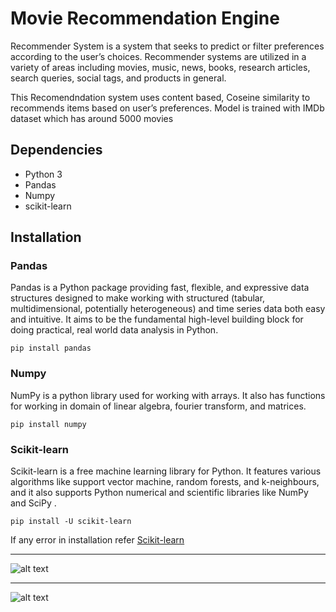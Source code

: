 # Movie Recommendation Engine

Recommender System is a system that seeks to predict or filter preferences according to the user’s choices. Recommender systems are utilized in a variety of areas including movies, music, news, books, research articles, search queries, social tags, and products in general. 

This Recomendndation system uses content based, Coseine similarity to recommends items based on user’s preferences. Model is trained with IMDb dataset which has around 5000 movies

## Dependencies
- Python 3
- Pandas
- Numpy
- scikit-learn

## Installation

### Pandas
Pandas is a Python package providing fast, flexible, and expressive data structures designed to make working with structured (tabular, multidimensional, potentially heterogeneous) and time series data both easy and intuitive. It aims to be the fundamental high-level building block for doing practical, real world data analysis in Python.

```pip install pandas```

### Numpy
NumPy is a python library used for working with arrays. It also has functions for working in domain of linear algebra, fourier transform, and matrices.

```pip install numpy```

### Scikit-learn
Scikit-learn is a free machine learning library for Python. It features various algorithms like support vector machine, random forests, and k-neighbours, and it also supports Python numerical and scientific libraries like NumPy and SciPy .

```pip install -U scikit-learn```

If any error in installation refer [Scikit-learn](https://scikit-learn.org/stable/install.html)

----------------------------------------------------------------------------------------------------------------------------------------------------------------------
![alt text](https://github.com/Adityams06/Movie_Recommendation/blob/master/Movie_Recomendation2.gif)

----------------------------------------------------------------------------------------------------------------------------------------------------------------------
![alt text](https://github.com/Adityams06/Movie_Recommendation/blob/master/Movie_Recomendation3.gif)







